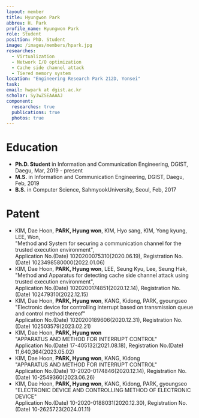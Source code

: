 ```yaml
---
layout: member
title: Hyungwon Park
abbrev: H. Park
profile_name: Hyungwon Park
role: Student
position: PhD. Student
image: /images/members/hpark.jpg
researches:
  - Virtualization
  - Network I/O optimization
  - Cache side channel attack
  - Tiered memory system
location: "Engineering Research Park 212D, Yonsei"
task: 
email: hwpark at dgist.ac.kr
scholar: Sy3wZSEAAAAJ
component:
  researches: true
  publications: true
  photos: true
---
```


# Education
* **Ph.D. Student** in Information and Communication Engineering, DGIST, Daegu, Mar, 2019 - present
* **M.S.** in Information and Communication Engineering, DGIST, Daegu, Feb, 2019
* **B.S.** in Computer Science, SahmyookUniversity, Seoul, Feb, 2017

<div class="bigspacer"></div>

# Patent
<ul>
  <li>KIM, Dae Hoon, <strong>PARK, Hyung won</strong>, KIM, Hyo sang, KIM, Yong kyung, LEE, Won,<br>
  "Method and System for securing a communication channel for the trusted execution environment",<br>
  Application No.(Date) 1020200075310(2020.06.19), Registration No.(Date) 1023498580000(2022.01.06)</li>
  <li>KIM, Dae Hoon, <strong>PARK, Hyung won</strong>, LEE, Seung Kyu, Lee, Seung Hak,<br>
  "Method and Apparatus for detecting cache side channel attack using trusted execution environment",<br>
  Application No.(Date) 1020200174851(2020.12.14), Registration No.(Date) 102479310(2022.12.15)</li>
  <li>KIM, Dae Hoon, <strong>PARK, Hyung won</strong>, KANG, Kidong, PARK, gyoungseo<br>
  "Electronic device for controlling interrupt based on transmission queue and control method thereof"<br>
  Application No.(Date) 1020200189606(2020.12.31), Registration No.(Date) 102503579(2023.02.21)</li>
  <li>KIM, Dae Hoon, <strong>PARK, Hyung won<br>
  </strong>"APPARATUS AND METHOD FOR INTERRUPT CONTROL"<br>
  Application No.(Date) 17-405132(2021.08.18), Registration No.(Date) 11,640,364(2023.05.02)</li>
  <li>KIM, Dae Hoon, <strong>PARK, Hyung won</strong>, KANG, Kidong<br>
  "APPARATUS AND METHOD FOR INTERRUPT CONTROL"<br>
  Application No.(Date) 10-2020-0174846(2020.12.14), Registration No.(Date) 10-2549360(2023.06.26)</li>
  <li>KIM, Dae Hoon, <strong>PARK, Hyung won</strong>, KANG, Kidong, PARK, gyoungseo<br>
  "ELECTRONIC DEVICE AND CONTROLLING METHOD OF ELECTRONIC DEVICE"<br>
  Application No.(Date) 10-2020-0188031(2020.12.30), Registration No.(Date) 10-2625723(2024.01.11)</li>
</ul>